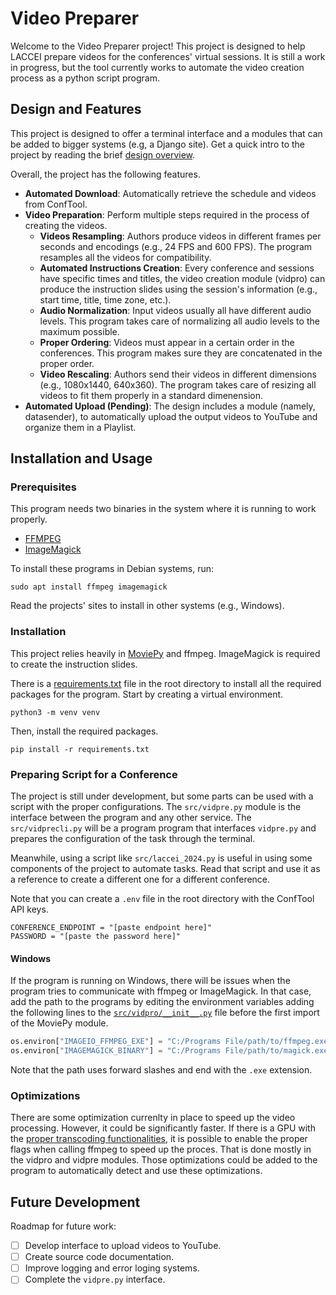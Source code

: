 # Video Preparer

Welcome to the Video Preparer project! This project is designed to help LACCEI prepare videos for the conferences' virtual sessions. It is still a work in progress, but the tool currently works to automate the video creation process as a python script program. 

## Design and Features

This project is designed to offer a terminal interface and a modules that can be added to bigger systems (e.g, a Django site). Get a quick intro to the project by reading the brief [design overview](design/design.md).

Overall, the project has the following features.
- **Automated Download**: Automatically retrieve the schedule and videos from ConfTool.
- **Video Preparation**: Perform multiple steps required in the process of creating the videos.
  - **Videos Resampling**: Authors produce videos in different frames per seconds and encodings (e.g., 24 FPS and 600 FPS). The program resamples all the videos for compatibility.
  - **Automated Instructions Creation**: Every conference and sessions have specific times and titles, the video creation module (vidpro) can produce the instruction slides using the session's information (e.g., start time, title, time zone, etc.).
  - **Audio Normalization**: Input videos usually all have different audio levels. This program takes care of normalizing all audio levels to the maximum possible.
  - **Proper Ordering**: Videos must appear in a certain order in the conferences. This program makes sure they are concatenated in the proper order.
  - **Video Rescaling**: Authors send their videos in different dimensions (e.g., 1080x1440, 640x360). The program takes care of resizing all videos to fit them properly in a standard dimenension.
- **Automated Upload (Pending)**: The design includes a module (namely, datasender), to automatically upload the output videos to YouTube and organize them in a Playlist.

## Installation and Usage

### Prerequisites
This program needs two binaries in the system where it is running to work properly.
- [FFMPEG](https://ffmpeg.org)
- [ImageMagick](https://imagemagick.org)

To install these programs in Debian systems, run:
```
sudo apt install ffmpeg imagemagick
```

Read the projects' sites to install in other systems (e.g., Windows).

### Installation

This project relies heavily in [MoviePy](https://zulko.github.io/moviepy/) and ffmpeg. ImageMagick is required to create the instruction slides.

There is a [requirements.txt](requirements.txt) file in the root directory to install all the required packages for the program. Start by creating a virtual environment.
```
python3 -m venv venv
```

Then, install the required packages.
```
pip install -r requirements.txt
```

### Preparing Script for a Conference

The project is still under development, but some parts can be used with a script with the proper configurations. The `src/vidpre.py` module is the interface between the program and any other service. The `src/vidprecli.py` will be a program program that interfaces `vidpre.py` and prepares the configuration of the task through the terminal.

Meanwhile, using a script like `src/laccei_2024.py` is useful in using some components of the project to automate tasks. Read that script and use it as a reference to create a different one for a different conference.

Note that you can create a `.env` file in the root directory with the ConfTool API keys.
```
CONFERENCE_ENDPOINT = "[paste endpoint here]"
PASSWORD = "[paste the password here]"
```

#### Windows

If the program is running on Windows, there will be issues when the program tries to communicate with ffmpeg or ImageMagick. In that case, add the path to the programs by editing the environment variables adding the following lines to the [`src/vidpro/__init__.py`](src/vidpro/__init__.py) file before the first import of the MoviePy module.
```python
os.environ["IMAGEIO_FFMPEG_EXE"] = "C:/Programs File/path/to/ffmpeg.exe"
os.environ["IMAGEMAGICK_BINARY"] = "C:/Programs File/path/to/magick.exe"
```

Note that the path uses forward slashes and end with the `.exe` extension.

### Optimizations

There are some optimization currenlty in place to speed up the video processing. However, it could be significantly faster. If there is a GPU with the [proper transcoding functionalities](https://stackoverflow.com/a/63585334), it is possible to enable the proper flags when calling ffmpeg to speed up the proces. That is done mostly in the vidpro and vidpre modules. Those optimizations could be added to the program to automatically detect and use these optimizations.

## Future Development
Roadmap for future work:
- [ ] Develop interface to upload videos to YouTube.
- [ ] Create source code documentation.
- [ ] Improve logging and error loging systems.
- [ ] Complete the `vidpre.py` interface.
